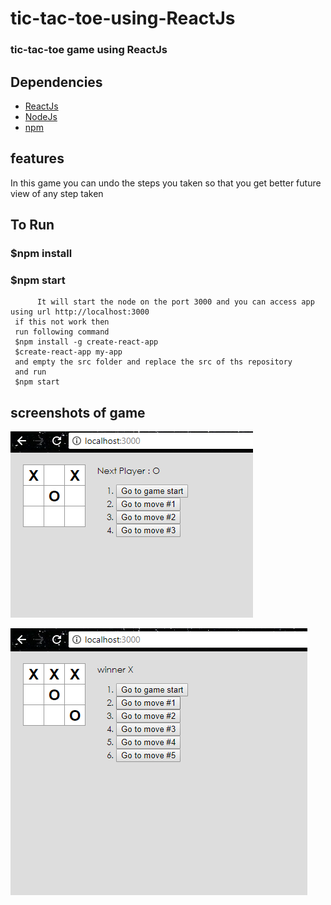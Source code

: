 # tic-tac-toe-using-ReactJs
### tic-tac-toe game using ReactJs

## Dependencies

* [ReactJs](https://reactjs.org/) 
* [NodeJs](https://nodejs.org/en/)
* [npm](https://www.npmjs.com/package/download)

## features
In this game you can undo the steps you taken so that you get better future view of any step taken

## To Run
 ### $npm install
 ### $npm start    
          It will start the node on the port 3000 and you can access app using url http://localhost:3000 
     if this not work then
     run following command
     $npm install -g create-react-app
     $create-react-app my-app
     and empty the src folder and replace the src of ths repository
     and run 
     $npm start
  
## screenshots of game
  ![image](https://github.com/param087/tic-tac-toe-using-ReactJs/blob/master/images/tic-tac-toe1.png)
  
  
   ![image](https://github.com/param087/tic-tac-toe-using-ReactJs/blob/master/images/tic-tac-toe2.png)
